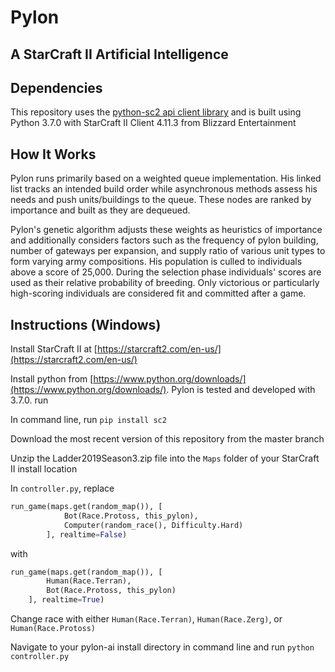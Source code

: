 # Pylon
## A StarCraft II Artificial Intelligence

## Dependencies
This repository uses the [python-sc2 api client library](https://github.com/Dentosal/python-sc2) and is built using Python 3.7.0 with StarCraft II Client 4.11.3 from Blizzard Entertainment

## How It Works
Pylon runs primarily based on a weighted queue implementation. His linked list tracks an intended build order while asynchronous methods assess his needs and push units/buildings to the queue. These nodes are ranked by importance and built as they are dequeued. 

Pylon's genetic algorithm adjusts these weights as heuristics of importance and additionally considers factors such as the frequency of pylon building, number of gateways per expansion, and supply ratio of various unit types to form varying army compositions. His population is culled to individuals above a score of 25,000. During the selection phase individuals' scores are used as their relative probability of breeding. Only victorious or particularly high-scoring individuals are considered fit and committed after a game.

## Instructions (Windows)
Install StarCraft II at [https://starcraft2.com/en-us/](https://starcraft2.com/en-us/)

Install python from [https://www.python.org/downloads/](https://www.python.org/downloads/). Pylon is tested and developed with 3.7.0. run 

In command line, run `pip install sc2`

Download the most recent version of this repository from the master branch

Unzip the Ladder2019Season3.zip file into the `Maps` folder of your StarCraft II install location

In `controller.py`, replace 
```python
run_game(maps.get(random_map()), [
			Bot(Race.Protoss, this_pylon),
			Computer(random_race(), Difficulty.Hard)
		], realtime=False)
```
with
```python
run_game(maps.get(random_map()), [
		Human(Race.Terran),
		Bot(Race.Protoss, this_pylon)
	], realtime=True)
```

Change race with either `Human(Race.Terran)`, `Human(Race.Zerg)`, or `Human(Race.Protoss)`

Navigate to your pylon-ai install directory in command line and run `python controller.py`
